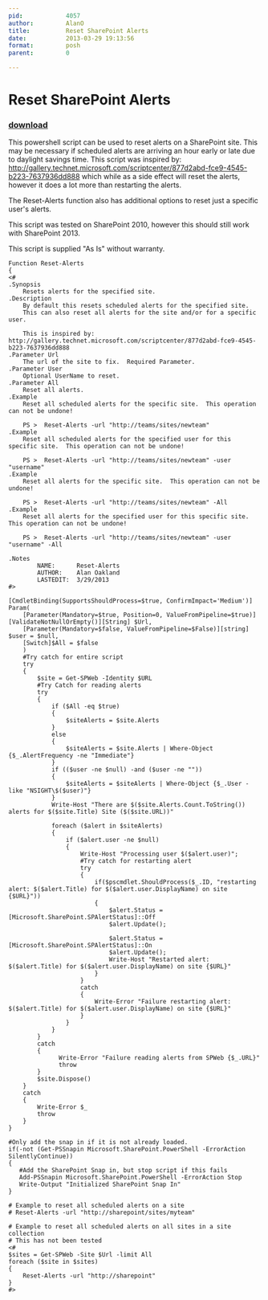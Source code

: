 ```yaml
---
pid:            4057
author:         AlanO
title:          Reset SharePoint Alerts
date:           2013-03-29 19:13:56
format:         posh
parent:         0

---
```


# Reset SharePoint Alerts

### [download](Scripts\4057.ps1)

This powershell script can be used to reset alerts on a SharePoint site.  This may be necessary if scheduled alerts are arriving an hour early or late due to daylight savings time.  This script was inspired by: http://gallery.technet.microsoft.com/scriptcenter/877d2abd-fce9-4545-b223-7637936dd888 which while as a side effect will reset the alerts, however it does a lot more than restarting the alerts.




The Reset-Alerts function also has additional options to reset just a specific user's alerts.

This script was tested on SharePoint 2010, however this should still work with SharePoint 2013.


This script is supplied "As Is" without warranty.


```posh
Function Reset-Alerts
{ 
<#  
.Synopsis  
    Resets alerts for the specified site.
.Description  
    By default this resets scheduled alerts for the specified site.
	This can also reset all alerts for the site and/or for a specific user.
	
	This is inspired by: http://gallery.technet.microsoft.com/scriptcenter/877d2abd-fce9-4545-b223-7637936dd888         
.Parameter Url  
    The url of the site to fix.  Required Parameter. 
.Parameter User 
    Optional UserName to reset.
.Parameter All 
    Reset all alerts.
.Example 
    Reset all scheduled alerts for the specific site.  This operation can not be undone! 
     
    PS >  Reset-Alerts -url "http://teams/sites/newteam"
.Example          
    Reset all scheduled alerts for the specified user for this specific site.  This operation can not be undone! 
         
    PS >  Reset-Alerts -url "http://teams/sites/newteam" -user "username"
.Example 
    Reset all alerts for the specific site.  This operation can not be undone! 
     
    PS >  Reset-Alerts -url "http://teams/sites/newteam" -All
.Example 
    Reset all alerts for the specified user for this specific site.  This operation can not be undone! 
     
    PS >  Reset-Alerts -url "http://teams/sites/newteam" -user "username" -All
	
.Notes  
        NAME:      Reset-Alerts 
        AUTHOR:    Alan Oakland 
        LASTEDIT:  3/29/2013
#>  
 
[CmdletBinding(SupportsShouldProcess=$true, ConfirmImpact='Medium')] 
Param( 
    [Parameter(Mandatory=$true, Position=0, ValueFromPipeline=$true)][ValidateNotNullOrEmpty()][String] $Url, 
    [Parameter(Mandatory=$false, ValueFromPipeline=$False)][string] $user = $null,
	[Switch]$All = $false
    )
	#Try catch for entire script
	try
	{ 
		$site = Get-SPWeb -Identity $URL
		#Try Catch for reading alerts
		try
		{ 
			if ($All -eq $true)
			{
				$siteAlerts = $site.Alerts
			}
			else
			{
				$siteAlerts = $site.Alerts | Where-Object {$_.AlertFrequency -ne "Immediate"}
			}
			if (($user -ne $null) -and ($user -ne ""))
			{
				$siteAlerts = $siteAlerts | Where-Object {$_.User -like "NSIGHT\$($user)"}
			}
			Write-Host "There are $($site.Alerts.Count.ToString()) alerts for $($site.Title) Site ($($site.URL))"
			
			foreach ($alert in $siteAlerts)
			{
				if ($alert.user -ne $null)
				{
					Write-Host "Processing user $($alert.user)";
					#Try catch for restarting alert
					try
					{ 
						if($pscmdlet.ShouldProcess($_.ID, "restarting alert: $($alert.Title) for $($alert.user.DisplayName) on site {$URL}"))
						{
							$alert.Status = [Microsoft.SharePoint.SPAlertStatus]::Off 
							$alert.Update(); 
			
							$alert.Status = [Microsoft.SharePoint.SPAlertStatus]::On
							$alert.Update();
							Write-Host "Restarted alert: $($alert.Title) for $($alert.user.DisplayName) on site {$URL}"
						} 
					}
					catch
					{ 
						Write-Error "Failure restarting alert: $($alert.Title) for $($alert.user.DisplayName) on site {$URL}" 
					}
				}
			}
		}
		catch
		{ 
              Write-Error "Failure reading alerts from SPWeb {$_.URL}" 
              throw 
        } 
		$site.Dispose()
	}
	catch
	{ 
        Write-Error $_        
        throw 
    } 
}

#Only add the snap in if it is not already loaded.
if(-not (Get-PSSnapin Microsoft.SharePoint.PowerShell -ErrorAction SilentlyContinue))
{
   #Add the SharePoint Snap in, but stop script if this fails
   Add-PSSnapin Microsoft.SharePoint.PowerShell -ErrorAction Stop 
   Write-Output "Initialized SharePoint Snap In"
}

# Example to reset all scheduled alerts on a site
# Reset-Alerts -url "http://sharepoint/sites/myteam"

# Example to reset all scheduled alerts on all sites in a site collection
# This has not been tested
<#
$sites = Get-SPWeb -Site $Url -limit All
foreach ($site in $sites)
{
	Reset-Alerts -url "http://sharepoint"
}
#>
```

